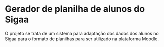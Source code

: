 # Gerador de planilha de alunos do Sigaa
O projeto se trata de um sistema para adaptação dos dados dos alunos no Sigaa para o formato de planilhas para ser utilizado na plataforma Moodle.